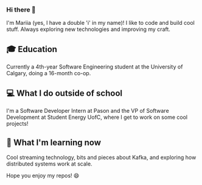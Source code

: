 ### Hi there 👋

I'm Mariia (yes, I have a double 'i' in my name)! I like to code and build cool stuff. Always exploring new technologies and improving my craft.


## 🎓 Education  
Currently a 4th-year Software Engineering student at the University of Calgary, doing a 16-month co-op.


## 💻 What I do outside of school  
I'm a Software Developer Intern at Pason and the VP of Software Development at Student Energy UofC, where I get to work on some cool projects!


## 🚀 What I'm learning now  
Cool streaming technology, bits and pieces about Kafka, and exploring how distributed systems work at scale.


Hope you enjoy my repos! 😄

<!--
**podgaietska/podgaietska** is a ✨ _special_ ✨ repository because its `README.md` (this file) appears on your GitHub profile.

Here are some ideas to get you started:

- 🔭 I’m currently working on ...
- 🌱 I’m currently learning ...
- 👯 I’m looking to collaborate on ...
- 🤔 I’m looking for help with ...
- 💬 Ask me about ...
- 📫 How to reach me: ...
- 😄 Pronouns: ...
- ⚡ Fun fact: ...
-->
